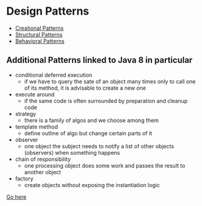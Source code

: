 # Design Patterns

* [Creational Patterns](CreationalPatterns)
* [Structural Patterns](StructuralPatterns)
* [Behavioral Patterns](BehavioralPatterns)

## Additional Patterns linked to Java 8 in particular


* conditional deferred execution 
    * if we have to query the sate of an object many times only to call one of its method, it is advisable to create a new one
* execute around 
    * if the same code is often surrounded by preparation and cleanup code
* strategy 
    * there is a family of algos and we choose among them
* template method 
    * define outline of algo but change certain parts of it
* observer 
    * one object the subject needs to notify a list of other objects (observers) when something happens
* chain of responsibility 
    * one processing object does some work and passes the result to another object
* factory
    * create objects without exposing the instantiation logic

[Go here](https://github.com/telapo/Java8/tree/master/java8-eight)
